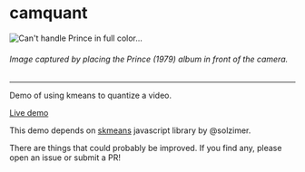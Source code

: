 # camquant
![Can't handle Prince in full color...](https://user-images.githubusercontent.com/1014562/52533228-f72b4900-2d30-11e9-8624-dbc11d5df9da.png)

###### Image captured by placing the Prince (1979) album in front of the camera.

---

Demo of using kmeans to quantize a video.

[Live demo](http://fraguada.net/experiments/camquant/)

This demo depends on [skmeans](https://github.com/solzimer/skmeans) javascript library by @solzimer.

There are things that could probably be improved. If you find any, please open an issue or submit a PR!
